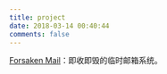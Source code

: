 ```yaml
---
title: project
date: 2018-03-14 00:40:44
comments: false
---
```


[Forsaken Mail](http://mail.hilence.me)：即收即毁的临时邮箱系统。

